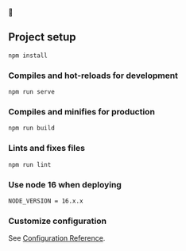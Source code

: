 🥩

## Project setup
```
npm install
```

### Compiles and hot-reloads for development
```
npm run serve
```

### Compiles and minifies for production
```
npm run build
```

### Lints and fixes files
```
npm run lint
```

### Use node 16 when deploying
```
NODE_VERSION = 16.x.x
```

### Customize configuration
See [Configuration Reference](https://cli.vuejs.org/config/).
